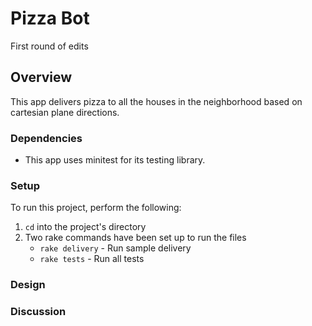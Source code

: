 # Pizza Bot
First round of edits

## Overview
This app delivers pizza to all the houses in the neighborhood based on cartesian plane directions.

### Dependencies
  * This app uses minitest for its testing library.

### Setup
To run this project, perform the following:
  1. `cd` into the project's directory
  3. Two rake commands have been set up to run the files
     - `rake delivery` - Run sample delivery
     - `rake tests` - Run all tests

### Design

### Discussion
